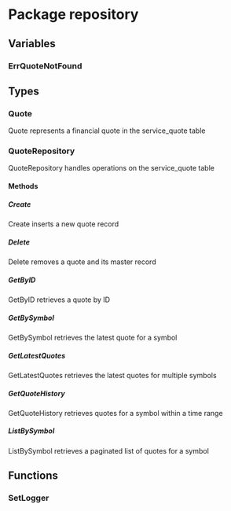 # Package repository

## Variables

### ErrQuoteNotFound

## Types

### Quote

Quote represents a financial quote in the service_quote table

### QuoteRepository

QuoteRepository handles operations on the service_quote table

#### Methods

##### Create

Create inserts a new quote record

##### Delete

Delete removes a quote and its master record

##### GetByID

GetByID retrieves a quote by ID

##### GetBySymbol

GetBySymbol retrieves the latest quote for a symbol

##### GetLatestQuotes

GetLatestQuotes retrieves the latest quotes for multiple symbols

##### GetQuoteHistory

GetQuoteHistory retrieves quotes for a symbol within a time range

##### ListBySymbol

ListBySymbol retrieves a paginated list of quotes for a symbol

## Functions

### SetLogger

